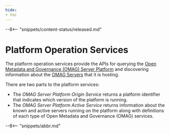 ```yaml
---
hide:
- toc
---
```


<!-- SPDX-License-Identifier: CC-BY-4.0 -->
<!-- Copyright Contributors to the Egeria project. -->

--8<-- "snippets/content-status/released.md"

# Platform Operation Services

The platform operation services provide the APIs for querying the [Open Metadata and Governance (OMAG) Server Platform](/egeria-docs/concepts/omag-server-platform) and discovering information about the [OMAG Servers](/egeria-docs/concepts/omag-server) that it is hosting.

There are two parts to the platform services:

- The *OMAG Server Platform Origin Service* returns a platform identifier that indicates which version of the platform is running.
- The *OMAG Server Platform Active Service* returns information about the known and active servers running on the platform along with definitions of each type of Open Metadata and Governance (OMAG) services.

--8<-- "snippets/abbr.md"
